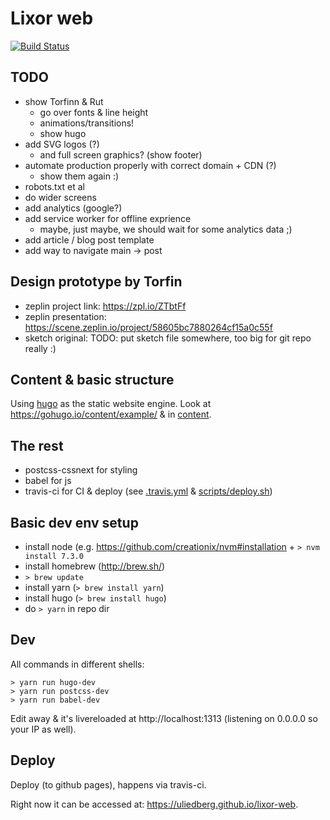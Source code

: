 # Lixor web

[![Build Status](https://travis-ci.org/uliedberg/lixor-web.svg?branch=master)](https://travis-ci.org/uliedberg/lixor-web)

## TODO
* show Torfinn & Rut
    * go over fonts & line height
    * animations/transitions!
    * show hugo
* add SVG logos (?)
    * and full screen graphics? (show footer)
* automate production properly with correct domain + CDN (?)
    * show them again :)
* robots.txt et al
* do wider screens
* add analytics (google?)
* add service worker for offline exprience
   * maybe, just maybe, we should wait for some analytics data ;)
* add article / blog post template
* add way to navigate main -> post


## Design prototype by Torfin
* zeplin project link: https://zpl.io/ZTbtFf
* zeplin presentation: https://scene.zeplin.io/project/58605bc7880264cf15a0c55f
* sketch original: TODO: put sketch file somewhere, too big for git repo really :)


## Content & basic structure
Using [hugo](https://gohugo.io/) as the static website engine. Look at
https://gohugo.io/content/example/ & in [content](content).


## The rest
* postcss-cssnext for styling
* babel for js
* travis-ci for CI & deploy (see [.travis.yml](.travis.yml) & [scripts/deploy.sh](scripts/deploy.sh))


## Basic dev env setup
* install node (e.g. https://github.com/creationix/nvm#installation + `> nvm install 7.3.0`
* install homebrew (http://brew.sh/)
* `> brew update`
* install yarn (`> brew install yarn`)
* install hugo (`> brew install hugo`)
* do `> yarn` in repo dir


## Dev

All commands in different shells:

    > yarn run hugo-dev
    > yarn run postcss-dev
    > yarn run babel-dev

Edit away & it's livereloaded at http://localhost:1313 (listening on 0.0.0.0 so your IP as well).


## Deploy
Deploy (to github pages), happens via travis-ci.

Right now it can be accessed at: https://uliedberg.github.io/lixor-web.


